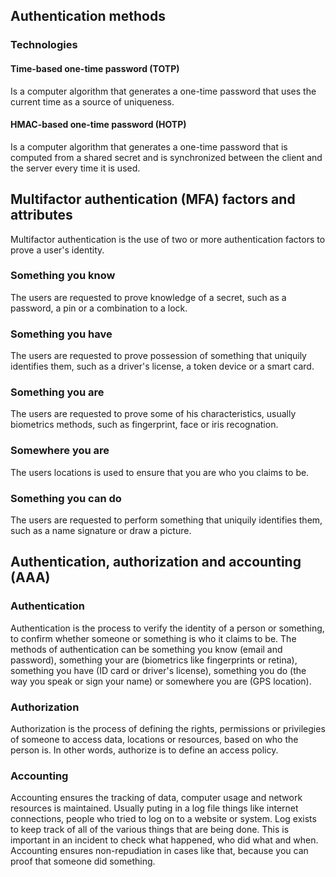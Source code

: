 ## Authentication methods
### Technologies
#### Time-based one-time password (TOTP)
Is a computer algorithm that generates a one-time password that uses the current time as a source of uniqueness.
#### HMAC-based one-time password (HOTP)
Is a computer algorithm that generates a one-time password that is computed from a shared secret and is synchronized between the client and the server every time it is used.

## Multifactor authentication (MFA) factors and attributes
Multifactor authentication is the use of two or more authentication factors to prove a user's identity.
### Something you know
The users are requested to prove knowledge of a secret, such as a password, a pin or a combination to a lock.
### Something you have
The users are requested to prove possession of something that uniquily identifies them, such as a driver's license, a token device or a smart card.
### Something you are
The users are requested to prove some of his characteristics, usually biometrics methods, such as fingerprint, face or iris recognation.
### Somewhere you are
The users locations is used to ensure that you are who you claims to be.
### Something you can do
The users are requested to perform something that uniquily identifies them, such as a name signature or draw a picture.


## Authentication, authorization and accounting (AAA)

### Authentication
Authentication is the process to verify the identity of a person or something, to confirm whether someone or something is who it claims to be. The methods of authentication can be something you know (email and password), something your are (biometrics like fingerprints or retina), something you have (ID card or driver's license), something you do (the way you speak or sign your name) or somewhere you are (GPS location).

### Authorization
Authorization is the process of defining the rights, permissions or privilegies of someone to access data, locations or resources, based on who the person is. In other words, authorize is to define an access policy.

### Accounting
Accounting ensures the tracking of data, computer usage and network resources is maintained. Usually puting in a log file things like internet connections, people who tried to log on to a website or system. Log exists to keep track of all of the various things that are being done. This is important in an incident to check what happened, who did what and when. Accounting ensures non-repudiation in cases like that, because you can proof that someone did something.
